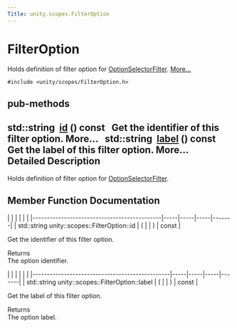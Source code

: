 ```yaml
---
Title: unity.scopes.FilterOption
---
```

        
FilterOption
============

Holds definition of filter option for <a href="unity.scopes.OptionSelectorFilter.md" title="A selection filter that displays a list of choices and allows one or more of them to be selected...">OptionSelectorFilter</a>. [More...](#details)

`#include <unity/scopes/FilterOption.h>`

pub-methods
------------------------------------------------------

std::string 
<a href="#af85bb24c630335f26a201e5d78af4fec">id</a> () const
 
Get the identifier of this filter option. More...
 
std::string 
<a href="#ac8b998f42e5dd144b235d8a8d1f38ab3">label</a> () const
 
Get the label of this filter option. More...
 
<span id="details"></span>
Detailed Description
--------------------

Holds definition of filter option for <a href="unity.scopes.OptionSelectorFilter.md" title="A selection filter that displays a list of choices and allows one or more of them to be selected...">OptionSelectorFilter</a>.

Member Function Documentation
-----------------------------

<span id="af85bb24c630335f26a201e5d78af4fec" class="anchor"></span>
|                                             |     |     |     |       |
|---------------------------------------------|-----|-----|-----|-------|
| std::string unity::scopes::FilterOption::id | (   |     | )   | const |

Get the identifier of this filter option.

Returns  
The option identifier.

<span id="ac8b998f42e5dd144b235d8a8d1f38ab3" class="anchor"></span>
|                                                |     |     |     |       |
|------------------------------------------------|-----|-----|-----|-------|
| std::string unity::scopes::FilterOption::label | (   |     | )   | const |

Get the label of this filter option.

Returns  
The option label.


